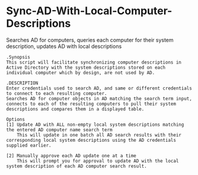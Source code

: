 # Sync-AD-With-Local-Computer-Descriptions
Searches AD for computers, queries each computer for their system description, updates AD with local descriptions

    .Synopsis
    This script will facilitate synchronizing computer descriptions in Active Directory with the system descriptions stored on each individual computer which by design, are not used by AD.

    .DESCRIPTION
    Enter credentials used to search AD, and same or different credentials to connect to each resulting computer.
    Searches AD for computer objects in AD matching the search term input, connects to each of the resulting computers to pull their system descriptions and compares them in a displayed table.
    
    Options
    [1] Update AD with ALL non-empty local system descriptions matching the entered AD computer name search term
        This will update in one batch all AD search results with their corresponding local system descriptions using the AD credentials supplied earlier. 

    [2] Manually approve each AD update one at a time 
        This will prompt you for approval to update AD with the local system description of each AD computer search result.
